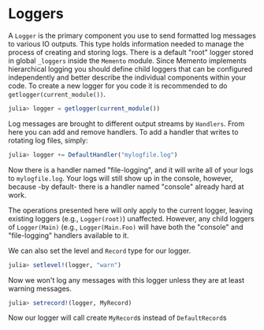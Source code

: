 # Loggers

A `Logger` is the primary component you use to send formatted log messages to various IO outputs. This type holds information needed to manage the process of creating and storing logs. There is a default "root" logger stored in global `_loggers` inside the `Memento` module. Since Memento implements hierarchical logging you should define child loggers that can be configured independently and better describe the individual components within your code.
To create a new logger for you code it is recommended to do `getlogger(current_module())`.

```julia
julia> logger = getlogger(current_module())
```

Log messages are brought to different output streams by `Handlers`. From here you can add and remove handlers. To add a handler that writes to rotating log files, simply:

```julia
julia> logger += DefaultHandler("mylogfile.log")
```

Now there is a handler named "file-logging", and it will write all of your logs to `mylogfile.log`. Your logs will still show up in the console, however, because -by default- there is a handler named "console" already hard at work.

The operations presented here will only apply to the current logger, leaving existing loggers (e.g., `Logger(root)`) unaffected. However, any child loggers of `Logger(Main)` (e.g., `Logger(Main.Foo)` will have both the "console" and "file-logging" handlers available to it.

We can also set the level and `Record` type for our logger.
```julia
julia> setlevel!(logger, "warn")
```
Now we won't log any messages with this logger unless they are at least warning messages.
```julia
julia> setrecord!(logger, MyRecord)
```
Now our logger will call create `MyRecord`s instead of `DefaultRecord`s
